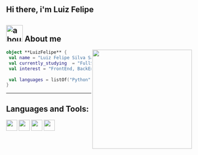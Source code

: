 ## Hi there, i'm Luiz Felipe

## <img width="45" alt="about" src="https://raw.github.com/elizarov/elizarov/master/about.png"> About me

<img align="right" width="270" src="https://i2.wp.com/allhtaccess.info/wp-content/uploads/2018/03/programming.gif?fit=1281%2C716&ssl=1" />

```kotlin
object **LuizFelipe** {
 val name = "Luiz Felipe Silva Santos"
 val currently_studying  = "FullStack Development & Machine Learning"
 val interest = "FrontEnd, BackEnd with Java & Mobile"
 
 val languages = listOf("Python", "Java", "Kotlin") 
}
```

 <hr>
 
## **Languages and Tools:**  

<code><img height="30" src="https://img.shields.io/badge/Python-3776AB?style=for-the-badge&logo=python&logoColor=white"></code>
<code><img height="30" src="https://img.shields.io/badge/Java-ED8B00?style=for-the-badge&logo=java&logoColor=white"></code>
<code><img height="30" src="https://img.shields.io/badge/Kotlin-0095D5?&style=for-the-badge&logo=kotlin&logoColor=white"></code>
<code><img height="30" src="https://img.shields.io/badge/Android-3DDC84?style=for-the-badge&logo=android&logoColor=white"></code>

  

